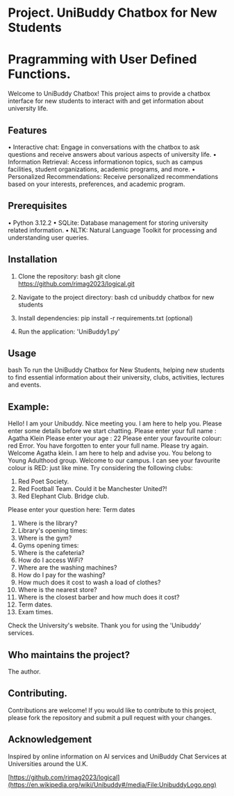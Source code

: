 
#  Project. UniBuddy Chatbox for New Students
#  Pragramming with User Defined Functions.

Welcome to UniBuddy Chatbox! This project aims to provide a chatbox interface for new students to interact with and get information about university life.

## Features
• Interactive chat: Engage in conversations with the chatbox to ask questions and receive answers about various aspects of university life.
• Information Retrieval: Access informationon topics, such as campus facilities, student organizations, academic programs, and more. 
• Personalized Recommendations: Receive personalized recommendations based on your interests, preferences, and academic program.


## Prerequisites
• Python 3.12.2
• SQLite: Database management for storing university related information.
• NLTK: Natural Language Toolkit for processing and understanding user queries.

## Installation
1. Clone the repository:
bash
git clone https://github.com/rimag2023/logical.git

3. Navigate to the project directory:
bash
cd unibuddy chatbox for new students
4. Install dependencies:
pip install -r requirements.txt (optional)
5. Run the application: 'UniBuddy1.py'

## Usage 
bash
To run the UniBuddy Chatbox for New Students, helping new students to find essential information about their university, clubs, activities, lectures and events.

## Example:
Hello! I am your Unibuddy. Nice meeting you. I am here to help you. 
Please enter some details before we start chatting. 
Please enter your full name : Agatha Klein
Please enter your age : 22
Please enter your favourite colour: red
Error. You have forgotten to enter your full name. Please try again.
Welcome Agatha klein. I am here to help and advise you. 
You belong to Young Adulthood group. Welcome to our campus.
I can see your favourite colour is RED: just like mine. Try considering the following clubs: 

1. Red Poet Society. 
2. Red Football Team. Could it be Manchester United?!
3. Red Elephant Club. Bridge club.

Please enter your question here: Term dates


1. Where is the library?
2. Library's opening times: 
3. Where is the gym?
4. Gyms opening times:
5. Where is the cafeteria?
6. How do I access WiFi?
7. Where are the washing machines?
8. How do I pay for the washing?
9. How much does it cost to wash a load of clothes?
10. Where is the nearest store?
11. Where is the closest barber and how much does it cost?
12. Term dates.
13. Exam times.


Check the University's website.
Thank you for using the 'Unibuddy' services.


## Who maintains the project?
The author.

## Contributing.
Contributions are welcome! If you would like to contribute to this project, please fork the repository and submit a pull request with your changes.

## Acknowledgement
Inspired by online information on AI services and UniBuddy Chat Services at Universities around the U.K.

[https://github.com/rimag2023/logical](https://en.wikipedia.org/wiki/Unibuddy#/media/File:UnibuddyLogo.png)
